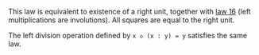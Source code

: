 This law is equivalent to existence of a right unit, together with [law 16](https://teorth.github.io/equational_theories/implications/?16) (left multiplications are involutions).  All squares are equal to the right unit.

The left division operation defined by `x ◇ (x : y) = y` satisfies the same law.
